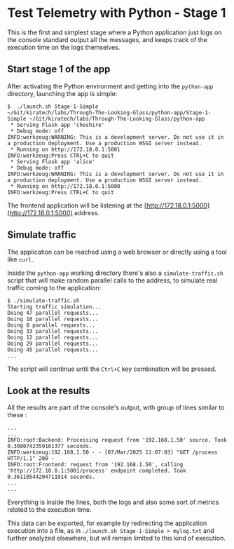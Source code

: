 # Test Telemetry with Python - Stage 1

This is the first and simplest stage where a Python application just logs on the
console standard output all the messages, and keeps track of the execution time
on the logs themselves.

## Start stage 1 of the app

After activating the Python environment and getting into the `python-app`
directory, launching the app is simple:

```console
$  ./launch.sh Stage-1-Simple
~/Git/kiratech/labs/Through-The-Looking-Glass/python-app/Stage-1-Simple ~/Git/kiratech/labs/Through-The-Looking-Glass/python-app
 * Serving Flask app 'cheshire'
 * Debug mode: off
INFO:werkzeug:WARNING: This is a development server. Do not use it in a production deployment. Use a production WSGI server instead.
 * Running on http://172.18.0.1:5001
INFO:werkzeug:Press CTRL+C to quit
 * Serving Flask app 'alice'
 * Debug mode: off
INFO:werkzeug:WARNING: This is a development server. Do not use it in a production deployment. Use a production WSGI server instead.
 * Running on http://172.18.0.1:5000
INFO:werkzeug:Press CTRL+C to quit
```

The frontend application will be listening at the [http://172.18.0.1:5000](http://172.18.0.1:5000)
address.

## Simulate traffic

The application can be reached using a web browser or directly using a tool like
`curl`.

Inside the `python-app` working directory there's also a `simulate-traffic.sh`
script that will make random parallel calls to the address, to simulate real
traffic coming to the application:

```console
$ ./simulate-traffic.sh
Starting traffic simulation...
Doing 47 parallel requests...
Doing 18 parallel requests...
Doing 8 parallel requests...
Doing 33 parallel requests...
Doing 12 parallel requests...
Doing 29 parallel requests...
Doing 45 parallel requests...
...
```

The script will continue until the `Ctrl+C` key combination will be pressed.

## Look at the results

All the results are part of the console's output, with group of lines similar to
these :

```console
...
...
INFO:root:Backend: Processing request from '192.168.1.50' source. Took 0.3080742359161377 seconds.
INFO:werkzeug:192.168.1.50 - - [07/Mar/2025 11:07:03] "GET /process HTTP/1.1" 200 -
INFO:root:Frontend: request from '192.168.1.50', calling 'http://172.18.0.1:5001/process' endpoint completed. Took 0.36110544204711914 seconds.
...
...
```

Everything is inside the lines, both the logs and also some sort of metrics
related to the execution time.

This data can be exported, for example by redirecting the application execution
into a file, as in `./launch.sh Stage-1-Simple > mylog.txt` and further analyzed
elsewhere, but will remain limited to this kind of execution.
